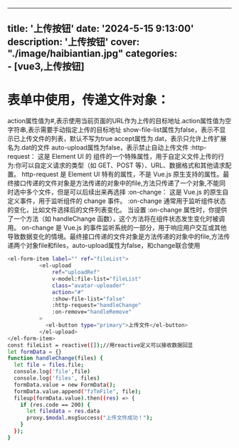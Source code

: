 ---
title: '上传按钮'
date: '2024-5-15 9:13:00'
description: '上传按钮'
cover: "./image/haibiantian.jpg"
categories:               
    - [vue3,上传按钮]
------
# 表单中使用，传递文件对象：
action属性值为#,表示使用当前页面的URL作为上传的目标地址.action属性值为空字符串,表示需要手动指定上传的目标地址
show-file-list属性为false，表示不显示已上传文件的列表，默认不写为true
accept属性为.dat，表示只允许上传扩展名为.dat的文件
auto-upload属性为false，表示禁止自动上传文件
:http-request：
这是 Element UI 的 <el-upload> 组件的一个特殊属性，用于自定义文件上传的行为:你可以自定义请求的类型（如 GET、POST 等）、URL、数据格式和其他请求配置。
http-request 是 Element UI 特有的属性，不是 Vue.js 原生支持的属性。最终接口传递的文件对象是方法传递的对象中的file,方法只传递了一个对象,不能同时选中多个文件，但是可以后续出来再选择
:on-change：
这是 Vue.js 的原生自定义事件，用于监听组件的 change 事件。
:on-change 通常用于监听组件状态的变化，比如文件选择后的文件列表变化。
当设置 :on-change 属性时，你提供了一个方法（如 handleChange 函数），这个方法将在组件状态发生变化时被调用。
on-change 是 Vue.js 的事件监听系统的一部分，用于响应用户交互或其他导致数据变化的情境。最终接口传递的文件对象是方法传递的对象中的file,方法传递两个对象file和files，auto-upload属性为false，和change联合使用
```bash
<el-form-item label="" ref="fileList">
          <el-upload
              ref="uploadRef"
              v-model:file-list="fileList"
              class="avatar-uploader"
              action="#"
              :show-file-list="false"
              :http-request="handleChange"
              :on-remove="handleRemove"
          >
            <el-button type="primary">上传文件</el-button>
          </el-upload>
</el-form-item>
const fileList = reactive([]);//用reactive定义可以接收数据回显
let formData = {}
function handleChange(files) {
  let file = files.file;
  console.log('file',file)
  console.log('files', files)
  formData.value = new FormData();
  formData.value.append("fzTmFile", file);
  fileup(formData.value).then((res) => {
    if (res.code == 200) {
      let filedata = res.data
      proxy.$modal.msgSuccess("上传文件成功！");
    }
  });
}
```
